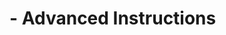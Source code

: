 <!--- 0. Title -->
<!-- This document is auto-generated using markdown fragments and the model-builder -->
<!-- To make changes to this doc, please change the fragments instead of modifying this doc directly -->
# <model name> <precision> <mode> - Advanced Instructions
